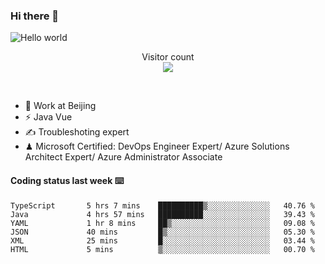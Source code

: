 ### Hi there 👋

<img src="https://raw.githubusercontent.com/sagar-viradiya/sagar-viradiya/master/resources/banner.png" alt="Hello world">
<p align="center"> 
  Visitor count<br/>
  <img src="https://profile-counter.glitch.me/youszoe/count.svg" />
</p>
<br/>

- 🍻 Work at Beijing 
- ⚡ Java Vue
- ✍️ Troubleshoting expert
- ♟  Microsoft Certified: DevOps Engineer Expert/ Azure Solutions Architect Expert/ Azure Administrator Associate

#### Coding status last week ⌨️

<!--START_SECTION:waka-->

```text
TypeScript       5 hrs 7 mins    ██████████▒░░░░░░░░░░░░░░   40.76 %
Java             4 hrs 57 mins   ██████████░░░░░░░░░░░░░░░   39.43 %
YAML             1 hr 8 mins     ██▒░░░░░░░░░░░░░░░░░░░░░░   09.08 %
JSON             40 mins         █▒░░░░░░░░░░░░░░░░░░░░░░░   05.30 %
XML              25 mins         █░░░░░░░░░░░░░░░░░░░░░░░░   03.44 %
HTML             5 mins          ▒░░░░░░░░░░░░░░░░░░░░░░░░   00.70 %
```

<!--END_SECTION:waka-->

<br/>
<center><img src="http://ghchart.rshah.org/409ba5/yousazoe" alt="" /></center>



